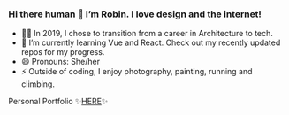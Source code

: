 ### Hi there human 👋 I’m Robin. I love design and the internet!
 
- 👩‍💻 In 2019, I chose to transition from a career in Architecture to tech.
- 🌱 I’m currently learning Vue and React. Check out my recently updated repos for my progress.   
- 😄 Pronouns: She/her
- ⚡ Outside of coding, I enjoy photography, painting, running and climbing.  

Personal Portfolio ✨<a href="https://www.robinnong.com/">HERE</a>✨
